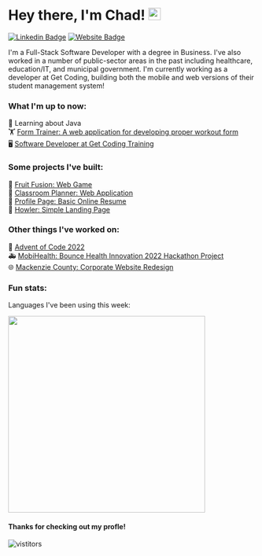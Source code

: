 # Hey there, I'm Chad! <img src="https://media.giphy.com/media/hvRJCLFzcasrR4ia7z/giphy.gif" width="25">

[![Linkedin Badge](https://img.shields.io/badge/-LinkedIn-0e76a8?style=flat-square&logo=Linkedin&logoColor=white)](https://linkedin.com/in/chadmroberts88)
[![Website Badge](https://img.shields.io/badge/Website-3b5998?style=flat-square&logo=google-chrome&logoColor=white)](https://www.chadroberts.ca)

I'm a Full-Stack Software Developer with a degree in Business. I've also worked in a number of public-sector areas in the past including healthcare, education/IT, and municipal government. I'm currently working as a developer at Get Coding, building both the mobile and web versions of their student management system!

### What I'm up to now:

🎒 Learning about Java <br>
🏋️ [Form Trainer: A web application for developing proper workout form](https://github.com/chadmroberts88/form-fit) <br>
🖥️ [Software Developer at Get Coding Training](https://www.getcoding.ca/our-students) <br>

### Some projects I've built:

🍓 [Fruit Fusion: Web Game](https://chadmroberts88.github.io/fruit-fusion/) <br>
🏫 [Classroom Planner: Web Application](https://chadmroberts88.github.io/classroom-planner/) <br>
💼 [Profile Page: Basic Online Resume](https://chadmroberts88.github.io/profile/) <br>
🐶 [Howler: Simple Landing Page](https://chadmroberts88.github.io/howler/) <br>

### Other things I've worked on:

🎄 [Advent of Code 2022](https://github.com/chadmroberts88/advent-of-code-2022) <br>
🚑 [MobiHealth: Bounce Health Innovation 2022 Hackathon Project](https://www.figma.com/proto/BKTAYamEHqateR1RLaUKIn/MobiHealth?node-id=5%3A22&starting-point-node-id=5%3A22) <br>
🌐 [Mackenzie County: Corporate Website Redesign](https://mackenziecounty.com) <br>

### Fun stats:

Languages I've been using this week:

<img height="400rem" src="https://wakatime.com/share/@6db8abfc-b4ca-4005-9e0a-30a09f6cc381/4efd4695-4759-465d-a005-1eee5b4d7959.svg"/>

#### Thanks for checking out my profle! 
![vistitors](https://visitor-badge.glitch.me/badge?page_id=chadmroberts88.chadmroberts88)
